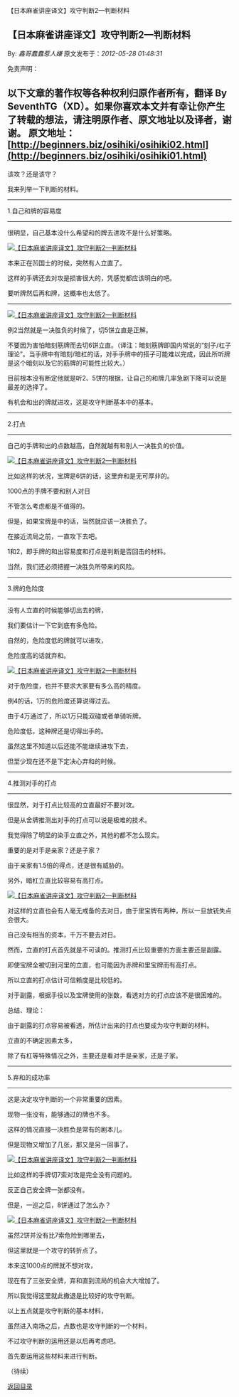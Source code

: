 【日本麻雀讲座译文】攻守判断2—判断材料
## 【日本麻雀讲座译文】攻守判断2—判断材料

By: *鑫哥蠢蠢惹人嫌* 原文发布于：*2012-05-28 01:48:31*

免责声明：

以下文章的著作权等各种权利归原作者所有，翻译 By
SeventhTG（XD）。如果你喜欢本文并有幸让你产生了转载的想法，请注明原作者、原文地址以及译者，谢谢。
原文地址： [http://beginners.biz/osihiki/osihiki02.html](http://beginners.biz/osihiki/osihiki01.html) 
------------------------------------------------------------------------------------

该攻？还是该守？

我来列举一下判断的材料。

------------------------------------------------------------------------------------

1.自己和牌的容易度

------------------------------------------------------------------------------------

很明显，自己基本没什么希望和的牌去进攻不是什么好策略。

[![【日本麻雀讲座译文】攻守判断2&mdash;判断材料](http://s16.sinaimg.cn/middle/7f78b76fxc10855bc96cf&amp;690)](http://photo.blog.sina.com.cn/showpic.html#blogid=7f78b76f010157as&url=http://s16.sinaimg.cn/orignal/7f78b76fxc10855bc96cf)

本来正在凹国士的时候，突然有人立直了。

这样的手牌还去对攻是损害很大的，凭感觉都应该明白的吧。

要听牌然后再和牌，这概率也太低了。

------------------------------------------------------------------------------------

[![【日本麻雀讲座译文】攻守判断2&mdash;判断材料](http://s3.sinaimg.cn/middle/7f78b76fxc1085e1b34b2&amp;690)](http://photo.blog.sina.com.cn/showpic.html#blogid=7f78b76f010157as&url=http://s3.sinaimg.cn/orignal/7f78b76fxc1085e1b34b2)

例2当然就是一决胜负的时候了，切5饼立直是正解。

不要因为害怕暗刻筋牌而去切6饼立直。（译注：暗刻筋牌即国内常说的“刻子/杠子理论”。当手牌中有暗刻/暗杠的话，对手手牌中的搭子可能难以完成，因此所听牌是这个暗刻以及它的筋牌的可能性比较大。）

目前根本没有断定他就是听2、5饼的根据，让自己的和牌几率急剧下降可以说是最差的选择了。

有机会和出的牌就进攻，这是攻守判断基本中的基本。

------------------------------------------------------------------------------------

2.打点

------------------------------------------------------------------------------------

自己的手牌和出的点数越高，自然就越有和别人一决胜负的价值。

[![【日本麻雀讲座译文】攻守判断2&mdash;判断材料](http://s5.sinaimg.cn/middle/7f78b76fxc1087d953134&amp;690)](http://photo.blog.sina.com.cn/showpic.html#blogid=7f78b76f010157as&url=http://s5.sinaimg.cn/orignal/7f78b76fxc1087d953134)

比如这样的状况，宝牌是6饼的话，这里弃和是无可厚非的。

1000点的手牌不要和别人对日

不管怎么考虑都是不值得的。

但是，如果宝牌是中的话，当然就应该一决胜负了。

在接近流局之前，一直攻下去吧。

1和2，即手牌的和出容易度和打点是判断是否回击的材料。

当然，我们还必须把握一决胜负所带来的风险。

------------------------------------------------------------------------------------

3.牌的危险度

------------------------------------------------------------------------------------

没有人立直的时候能够切出去的牌，

我们要估计一下它到底有多危险。

自然的，危险度低的牌就可以进攻，

危险度高的话就弃和。

[![【日本麻雀讲座译文】攻守判断2&mdash;判断材料](http://s16.sinaimg.cn/middle/7f78b76fxc108a2a7cedf&amp;690)](http://photo.blog.sina.com.cn/showpic.html#blogid=7f78b76f010157as&url=http://s16.sinaimg.cn/orignal/7f78b76fxc108a2a7cedf)

对于危险度，也并不要求大家要有多么高的精度。

例4的话，1万的危险度还算说得过去。

由于4万通过了，所以1万只能双碰或者单骑听牌。

危险度低，这种牌还是切得出手的。

虽然这里不知道以后还能不能继续进攻下去，

但至少现在还不是下定决心弃和的时候。

------------------------------------------------------------------------------------

4.推测对手的打点

------------------------------------------------------------------------------------

很显然，对于打点比较高的立直最好不要对攻。

但是从舍牌推测出对手的打点可以说是极难的技术。

我觉得除了明显的染手立直之外，其他的都不怎么现实。

重要的是对手是亲家？还是子家？

由于亲家有1.5倍的得点，还是很有威胁的。

另外，暗杠立直比较容易有高打点。

[![【日本麻雀讲座译文】攻守判断2&mdash;判断材料](http://s11.sinaimg.cn/middle/7f78b76fxc108baad580a&amp;690)](http://photo.blog.sina.com.cn/showpic.html#blogid=7f78b76f010157as&url=http://s11.sinaimg.cn/orignal/7f78b76fxc108baad580a)

对这样的立直也会有人毫无戒备的去对日，由于里宝牌有两种，所以一旦放铳失点会很大。

自己没有相当的资本，千万不要去对日。

然而，立直的打点首先就是不可读的。推测打点比较重要的方面主要还是副露。

即使宝牌全被切到河里的立直，也可能因为赤牌和里宝牌而有高打点。

所以立直的打点估计可信赖度是比较低的。

对于副露，根据手役以及宝牌使用的张数，看透对方的打点应该不是很困难的。

总结、理论：

由于副露的打点容易被看透，所估计出来的打点也要成为攻守判断的材料。

立直的不确定因素太多，

除了有杠等特殊情况之外，主要还是看对手是亲家，还是子家。

------------------------------------------------------------------------------------

5.弃和的成功率

------------------------------------------------------------------------------------

这是决定攻守判断的一个非常重要的因素。

现物一张没有，能够通过的牌也不多。

这样的情况直接一决胜负是常有的剧本儿。

但是现物又增加了几张，那又是另一回事了。

[![【日本麻雀讲座译文】攻守判断2&mdash;判断材料](http://s4.sinaimg.cn/middle/7f78b76fxc108e16babc3&amp;690)](http://photo.blog.sina.com.cn/showpic.html#blogid=7f78b76f010157as&url=http://s4.sinaimg.cn/orignal/7f78b76fxc108e16babc3)

比如这样的手牌切7索对攻是完全没有问题的。

反正自己安全牌一张都没有。

但是，一巡之后，8饼通过了怎么办？

[![【日本麻雀讲座译文】攻守判断2&mdash;判断材料](http://s5.sinaimg.cn/middle/7f78b76fxc108e628a774&amp;690)](http://photo.blog.sina.com.cn/showpic.html#blogid=7f78b76f010157as&url=http://s5.sinaimg.cn/orignal/7f78b76fxc108e628a774)

虽然2饼并没有比7索危险到哪里去，

但这里就是一个攻守的转折点了。

本来这1000点的牌就不想对攻，

现在有了三张安全牌，弃和直到流局的机会大大增加了。

所以我觉得这里就此撤退是比较好的攻守判断。

以上五点就是攻守判断的基本材料，

虽然进入南场之后，点数也是攻守判断的一个材料，

不过攻守判断的运用还是以后再考虑吧。

首先要运用这些材料来进行判断。

（待续）

[返回目录](index.html)
